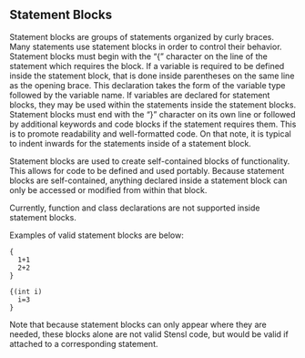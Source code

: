 ## Statement Blocks

Statement blocks are groups of statements organized by curly braces. Many statements use statement blocks in order to control their behavior. Statement blocks must begin with the “{” character on the line of the statement which requires the block. If a variable is required to be defined inside the statement block, that is done inside parentheses on the same line as the opening brace. This declaration takes the form of the variable type followed by the variable name. If variables are declared for statement blocks, they may be used within the statements inside the statement blocks. Statement blocks must end with the “}” character on its own line or followed by additional keywords and code blocks if the statement requires them. This is to promote readability and well-formatted code. On that note, it is typical to indent inwards for the statements inside of a statement block.

Statement blocks are used to create self-contained blocks of functionality. This allows for code to be defined and used portably. Because statement blocks are self-contained, anything declared inside a statement block can only be accessed or modified from within that block.

Currently, function and class declarations are not supported inside statement blocks. 

Examples of valid statement blocks are below:


```
{
  1+1
  2+2
}

{(int i)
  i=3
}
```


Note that because statement blocks can only appear where they are needed, these blocks alone are not valid Stensl code, but would be valid if attached to a corresponding statement. 

